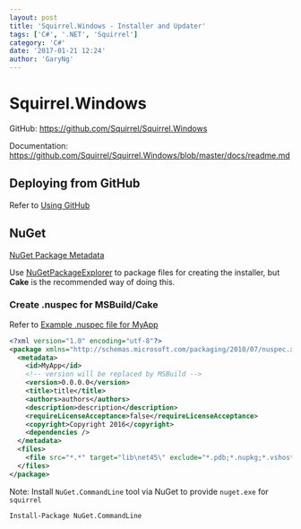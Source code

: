 ```yaml
---
layout: post
title: 'Squirrel.Windows - Installer and Updater'
tags: ['C#', '.NET', 'Squirrel']
category: 'C#'
date: '2017-01-21 12:24'
author: 'GaryNg'
---
```

# Squirrel.Windows
GitHub: https://github.com/Squirrel/Squirrel.Windows

Documentation: https://github.com/Squirrel/Squirrel.Windows/blob/master/docs/readme.md

## Deploying from GitHub
Refer to [Using GitHub](https://github.com/Squirrel/Squirrel.Windows/blob/master/docs/using/github.md)

## NuGet
[NuGet Package Metadata](https://github.com/Squirrel/Squirrel.Windows/blob/master/docs/using/nuget-package-metadata.md)

Use [NuGetPackageExplorer](https://github.com/NuGetPackageExplorer/NuGetPackageExplorer) to package files for creating the installer, but **Cake** is the recommended way of doing this.

### Create .nuspec for MSBuild/Cake
Refer to [Example .nuspec file for MyApp](https://github.com/Squirrel/Squirrel.Windows/blob/master/docs/using/visual-studio-packaging.md#example-nuspec-file-for-myapp)

```xml
<?xml version="1.0" encoding="utf-8"?>
<package xmlns="http://schemas.microsoft.com/packaging/2010/07/nuspec.xsd">
  <metadata>
    <id>MyApp</id>
    <!-- version will be replaced by MSBuild -->
    <version>0.0.0.0</version>
    <title>title</title>
    <authors>authors</authors>
    <description>description</description>
    <requireLicenseAcceptance>false</requireLicenseAcceptance>
    <copyright>Copyright 2016</copyright>
    <dependencies />
  </metadata>
  <files>
    <file src="*.*" target="lib\net45\" exclude="*.pdb;*.nupkg;*.vshost.*"/>
  </files>
</package>
```

Note: Install `NuGet.CommandLine` tool via NuGet to provide `nuget.exe` for `squirrel`
```
Install-Package NuGet.CommandLine
```
